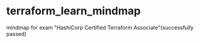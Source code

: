 # terraform_learn_mindmap

mindmap for exam "HashiCorp Certified Terraform Associate"(successfully passed)
